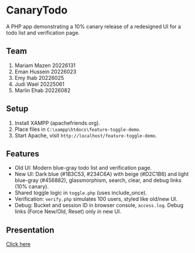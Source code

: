 # CanaryTodo

A PHP app demonstrating a 10% canary release of a redesigned UI for a todo list and verification page.

## Team
1. Mariam Mazen 20226131
2. Eman Hussein 20226023
3. Emy Ihab 20226025
4. Judi Wael 20225061
5. Marlin Ehab 20226082

## Setup
1. Install XAMPP (apachefriends.org).
2. Place files in `C:\xampp\htdocs\feature-toggle-demo`.
3. Start Apache, visit `http://localhost/feature-toggle-demo`.

## Features
- Old UI: Modern blue-gray todo list and verification page.
- New UI: Dark blue (#1B3C53, #234C6A) with beige (#D2C1B6) and light blue-gray (#456882), glassmorphism, search, clear, and debug links (10% canary).
- Shared toggle logic in `toggle.php` (uses include_once).
- Verification: `verify.php` simulates 100 users, styled like old/new UI.
- Debug: Bucket and session ID in browser console, `access.log`. Debug links (Force New/Old, Reset) only in new UI.


## Presentation
[Click here](https://docs.google.com/presentation/d/163eXjO8eP0Npzng-evbgVL7bXR1d7dRAEcL_tlEFuNw/edit?usp=sharing)
